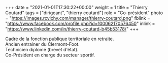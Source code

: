 +++
date = "2021-01-01T17:30:22+00:00"
weight = 1
title = "Thierry Coutard"
tags = ["dirigeant", "thierry coutard"]
role = "Co-président"
photo = "https://images.rcvichy.com/manager/thierry-coutard.png"
fblink = "https://www.facebook.com/profile.php?id=100062170576450"
inlink = "https://www.linkedin.com/in/thierry-coutard-b45b53178/"
+++

Cadre de la fonction publique territoriale en retraite.  
Ancien entrainer du Clermont-Foot.  
Technicien diplomé (brevet d'état).  
Co-Président en charge du secteur sportif.
